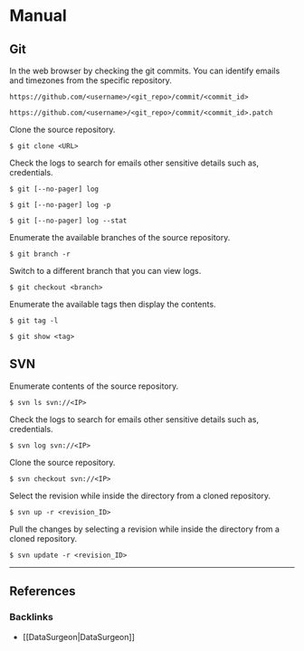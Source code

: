 # Manual

## Git

In the web browser by checking the git commits. You can identify emails and timezones from the specific repository.

```
https://github.com/<username>/<git_repo>/commit/<commit_id>

https://github.com/<username>/<git_repo>/commit/<commit_id>.patch
```

Clone the source repository.

```
$ git clone <URL>
```

Check the logs to search for emails other sensitive details such as, credentials.

```
$ git [--no-pager] log

$ git [--no-pager] log -p

$ git [--no-pager] log --stat
```

Enumerate the available branches of the source repository.

```
$ git branch -r
```

Switch to a different branch that you can view logs.

```
$ git checkout <branch>
```

Enumerate the available tags then display the contents.

```
$ git tag -l

$ git show <tag>
```

## SVN

Enumerate contents of the source repository.

```
$ svn ls svn://<IP>
```

Check the logs to search for emails other sensitive details such as, credentials.

```
$ svn log svn://<IP>
```

Clone the source repository.

```
$ svn checkout svn://<IP>
```

Select the revision while inside the directory from a cloned repository.

```
$ svn up -r <revision_ID>
```

Pull the changes by selecting a revision while inside the directory from a cloned repository.

```
$ svn update -r <revision_ID>
```

---
## References

### Backlinks

- [[DataSurgeon|DataSurgeon]]